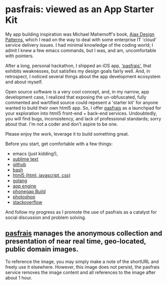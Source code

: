 ---
---


# pasfrais: viewed as an App Starter Kit

My app building inspiration was Michael Mahemoff's book, [Ajax Design Patterns](http://shop.oreilly.com/product/9780596101800.do), which I read on the way to deal with some enterprise IT 'cloud' service delivery issues. I had minimal knowledge of the coding world; I admit I knew a few emacs commands, but I was, and am, uncomfortable with pointers.

After a long, personal hackathon, I shipped an iOS app, ['pasfrais'](https://itunes.apple.com/us/app/pasfrais/id925137274?ls=1&mt=8), that exhibits weaknesses, but satisfies my design goals fairly well. And, in retrospect, I noticed several things about the app development ecosystem and about myself. 

Open source software is a very cool concept, and, in my narrow, app development case, I realized that exposing the un-obfuscated, fully commented and wartified source could repesent a 'starter kit' for anyone wanted to build their own html5 app. So, I offer [pasfrais](https://github.com/pasfrais/gae) as a launchpad for your exploration into html5 front-end + back-end services. Undoubtedly, you will find bugs, inconsistency, and lack of professional standards; sorry about that. I'm not a coder and don't aspire to be one. 

Please enjoy the work, leverage it to build something great. 

Before you start, get comfortable with a few things: 

- emacs (just kidding!), 
- [sublime text](http://www.sublimetext.com/) 
- [github](https://github.com/)
- [bash](http://en.wikipedia.org/wiki/Bash_(Unix_shell))
- [html5 (html, javascript, css)](http://www.html5rocks.com/en/) 
- [golang](https://golang.org/)
- [app engine](https://cloud.google.com/appengine/docs)
- [phonegap Build](https://build.phonegap.com/apps)
- [photoshop](http://www.photoshop.com/) 
- [stackoverflow](http://en.wikipedia.org/wiki/Stack_Overflow)


And follow my progress as I promote the use of pasfrais as a catalyst for social discussion and problem solving.

##  [pasfrais](http://pasfrais.cc/) manages the anonymous collection and presentation of near real time, geo-located, public domain images. 

To reference the image, you may simply make a note of the shortURL and freely use it elsewhere. However, this image does not persist, the pasfrais service removes the image content and all references to the image after about 1 hour. 





